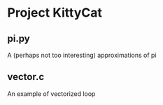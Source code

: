 # Project KittyCat

## pi.py

A (perhaps not too interesting) approximations of pi

## vector.c

An example of vectorized loop

